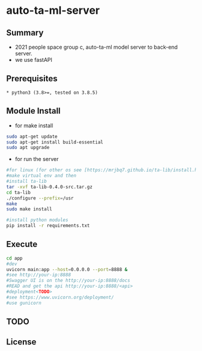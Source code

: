 # auto-ta-ml-server
## Summary
* 2021 people space group c, auto-ta-ml model server to back-end server.
* we use fastAPI
## Prerequisites
    * python3 (3.8>=, tested on 3.8.5)
## Module Install
* for make install
```sh
sudo apt-get update
sudo apt-get install build-essential
sudo apt upgrade
```
* for run the server
```sh
#for linux (for other os see [https://mrjbq7.github.io/ta-lib/install.html])
#make virtual env and then
#install ta-lib
tar -xvf ta-lib-0.4.0-src.tar.gz
cd ta-lib
./configure --prefix=/usr
make
sudo make install

#install python modules
pip install -r requirements.txt
```
## Execute
```sh
cd app
#dev
uvicorn main:app --host=0.0.0.0 --port=8888 &
#see http://your-ip:8888
#Swagger UI is on the http://your-ip:8888/docs
#READ and get the api http://your-ip:8888/<api>
#deployment<TODO>
#see https://www.uvicorn.org/deployment/
#use gunicorn
```
## 

## TODO

## License
